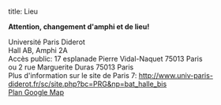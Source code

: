 title: Lieu

<b>Attention, changement d'amphi et de lieu!</b>

Université Paris Diderot<br>
Hall AB, Amphi 2A<br>
Accès public: 17 esplanade Pierre Vidal-Naquet 75013 Paris<br>
ou 2 rue Marguerite Duras 75013 Paris<br>
Plus d'information sur le site de Paris 7:
<http://www.univ-paris-diderot.fr/sc/site.php?bc=PRG&np=bat_halle_bis><br>
[Plan Google Map](https://maps.google.com/maps?q=16+Rue+Fran%C3%A7oise+Dolto,+Universit%C3%A9+Paris+Diderot,+75013+Paris,+%C3%8Ele-de-France,+France&hl=en&ie=UTF8&geocode=FUwS6QIdDlckAA&hnear=16+Rue+Fran%C3%A7oise+Dolto,+75013+Paris,+%C3%8Ele-de-France,+France&t=m&z=16)

